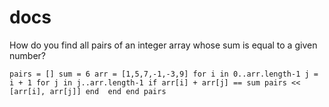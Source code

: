 # docs

How do you find all pairs of an integer array whose sum is equal to a given number?

`
pairs = []
sum = 6
arr = [1,5,7,-1,-3,9]
for i in 0..arr.length-1
  j = i + 1
  for j in j..arr.length-1
    if arr[i] + arr[j] == sum
      pairs << [arr[i], arr[j]]
    end 
  end
end
pairs
`
